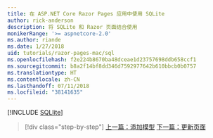 ```yaml
---
title: 在 ASP.NET Core Razor Pages 应用中使用 SQLite
author: rick-anderson
description: 将 SQLite 和 Razor 页面结合使用
monikerRange: '>= aspnetcore-2.0'
ms.author: riande
ms.date: 1/27/2018
uid: tutorials/razor-pages-mac/sql
ms.openlocfilehash: f2e224b8670ba48dceae1d23757698ddb658ccf1
ms.sourcegitcommit: b8a2f14bf8dd346d7592977642b610bbcb0b0757
ms.translationtype: HT
ms.contentlocale: zh-CN
ms.lasthandoff: 07/11/2018
ms.locfileid: "38141635"
---
```

[!INCLUDE [SQLlite](../../includes/RP/sql.md)]

> [!div class="step-by-step"]
> [上一篇：添加模型](xref:tutorials/razor-pages-mac/model)
> [下一篇：更新页面](xref:tutorials/razor-pages-mac/da1)
